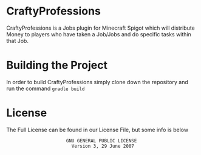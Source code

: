 # CraftyProfessions
CraftyProfessions is a Jobs plugin for Minecraft Spigot which will distribute Money to players who have taken a Job/Jobs and do specific tasks within that Job.

# Building the Project
In order to build CraftyProfessions simply clone down the repository and run the command `gradle build`

# License
The Full License can be found in our License File, but some info is below                     

                          GNU GENERAL PUBLIC LICENSE
                            Version 3, 29 June 2007
